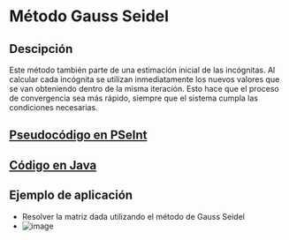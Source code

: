 # Método Gauss Seidel

## Descipción
Este método también parte de una estimación inicial de las incógnitas. Al calcular cada incógnita se utilizan inmediatamente los nuevos valores que se van obteniendo dentro de la misma iteración. Esto hace que el proceso de convergencia sea más rápido, siempre que el sistema cumpla las condiciones necesarias.

## [Pseudocódigo en PSeInt](./GaussSeidel.psc)

## [Código en Java](./GaussSeidel.java)

## Ejemplo de aplicación
- Resolver la matriz dada utilizando el método de Gauss Seidel
- ![image](https://github.com/user-attachments/assets/b5eb5435-c166-4192-a312-9da12ddbf0bc)


